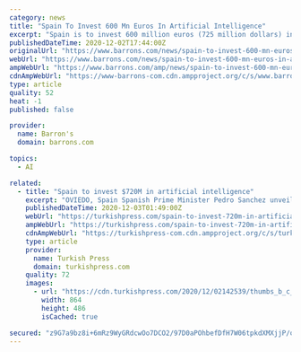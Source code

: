 ```yaml
---
category: news
title: "Spain To Invest 600 Mn Euros In Artificial Intelligence"
excerpt: "Spain is to invest 600 million euros (725 million dollars) in developing artificial intelligence over the next two years as part of plans to transform its national economy, the premier said Wednesday."
publishedDateTime: 2020-12-02T17:44:00Z
originalUrl: "https://www.barrons.com/news/spain-to-invest-600-mn-euros-in-artificial-intelligence-01606921510"
webUrl: "https://www.barrons.com/news/spain-to-invest-600-mn-euros-in-artificial-intelligence-01606921510"
ampWebUrl: "https://www.barrons.com/amp/news/spain-to-invest-600-mn-euros-in-artificial-intelligence-01606921510"
cdnAmpWebUrl: "https://www-barrons-com.cdn.ampproject.org/c/s/www.barrons.com/amp/news/spain-to-invest-600-mn-euros-in-artificial-intelligence-01606921510"
type: article
quality: 52
heat: -1
published: false

provider:
  name: Barron's
  domain: barrons.com

topics:
  - AI

related:
  - title: "Spain to invest $720M in artificial intelligence"
    excerpt: "OVIEDO, Spain Spanish Prime Minister Pedro Sanchez unveiled Spain’s national artificial intelligence strategy Wednesday, which will see €600 million ($720"
    publishedDateTime: 2020-12-03T01:49:00Z
    webUrl: "https://turkishpress.com/spain-to-invest-720m-in-artificial-intelligence/"
    ampWebUrl: "https://turkishpress.com/spain-to-invest-720m-in-artificial-intelligence/?amp"
    cdnAmpWebUrl: "https://turkishpress-com.cdn.ampproject.org/c/s/turkishpress.com/spain-to-invest-720m-in-artificial-intelligence/?amp"
    type: article
    provider:
      name: Turkish Press
      domain: turkishpress.com
    quality: 72
    images:
      - url: "https://cdn.turkishpress.com/2020/12/02142539/thumbs_b_c_d964d85c0b58d7f3b08c1b17631787d9.jpg"
        width: 864
        height: 486
        isCached: true

secured: "z9G7a9bz8i+6mRz9WyGRdcwOo7DCO2/97D0aPOhbefDfH7W06tpkdXMXjjP/oD5FhbtQMgSOtqNpTzCEijdPHJDVCwIqTNN+Uf3Ox1GOUejzOWH1UnY3fuT7dz4J+jBmJkj8gviFrI1pW5Vmkb7oQjGgQVoHB069E7qDiEL4hoUVaatbAHOuANzkM08N4Ea3OrKnsA91TgN85veURkhGt88Q3DY3aydUST8Tw9IS5ly1ufb7RmDLdcWJflTJ0JF/WdSM4D4jJPAO2R5EJ1y/TXwkI/xRhrCdQ8oeMtAB3OCmKTtfH0lCKocTb07posgs8NPbkx6L+BkIw/sH8BoKT9eL3X1vsIHFzJf9N2vKwTQ=;MLhw085AhdEHBQ6qbPblJg=="
---
```


